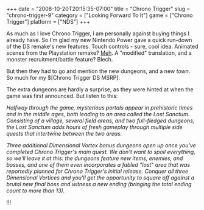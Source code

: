 +++
date = "2008-10-20T20:15:35-07:00"
title = "Chrono Trigger"
slug = "chrono-trigger-9"
category = ["Looking Forward To It"]
game = ["Chrono Trigger"]
platform = ["NDS"]
+++

As much as I love Chrono Trigger, I am personally against buying things I already have.  So I'm glad my new Nintendo Power gave a quick run-down of the DS remake's new features.  Touch controls - sure, cool idea.  Animated scenes from the Playstation remake?  <a href="http://www.youtube.com/watch?v=hOmgIZZuI68">Meh</a>.  A "modified" translation, and a monster recruitment/battle feature?  Blech.

But then they had to go and mention the new dungeons, and a new <i>town</i>.  So much for my $[Chrono Trigger DS MSRP].

The extra dungeons are hardly a surprise, as they were hinted at when the game was first announced.  But listen to this:

<i>Halfway through the game, mysterious portals appear in prehistoric times and in the middle ages, both leading to an area called the Lost Sanctum.  Consisting of a village, several field areas, and two full-fledged dungeons, the Lost Sanctum adds hours of fresh gameplay through multiple side quests that intertwine between the two areas.

Three additional Dimensional Vortex bonus dungeons open up once you've completed Chrono Trigger's main quest.  We don't want to spoil everything, so we'll leave it at this: the dungeons feature new items, enemies, and bosses, and one of them even incorporates a fabled "lost" area that was reportedly planned for Chrono Trigger's initial release.  Conquer all three Dimensional Vortices and you'll get the opportunity to square off against a brutal new final boss and witness a new ending (bringing the total ending count to more than 13).</i>

!!!